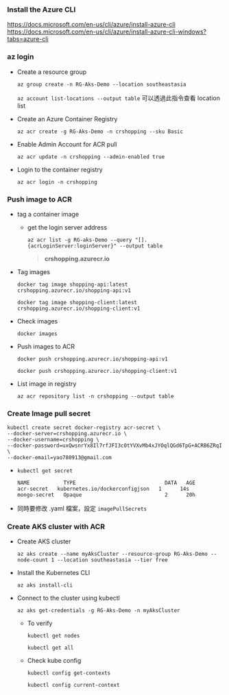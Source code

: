 ﻿### **Install the Azure CLI**

https://docs.microsoft.com/en-us/cli/azure/install-azure-cli
https://docs.microsoft.com/en-us/cli/azure/install-azure-cli-windows?tabs=azure-cli
### az login
- Create a resource group

  `az group create -n RG-Aks-Demo --location southeastasia`

  `az account list-locations --output table` 可以透過此指令查看 location list

- Create an Azure Container Registry

  `az acr create -g RG-Aks-Demo -n crshopping --sku Basic`

- Enable Admin Account for ACR pull

  `az acr update -n crshopping --admin-enabled true`

- Login to the container registry

  `az acr login -n crshopping`

### Push image to ACR
- tag a container image
    - get the login server address

      `az acr list -g RG-aks-Demo --query "[].{acrLoginServer:loginServer}" --output table`

      > **crshopping.azurecr.io**
- Tag images

  `docker tag image shopping-api:latest crshopping.azurecr.io/shopping-api:v1`

  `docker tag image shopping-client:latest crshopping.azurecr.io/shopping-client:v1`

- Check images

  `docker images`

- Push images to ACR

  `docker push crshopping.azurecr.io/shopping-api:v1`

  `docker push crshopping.azurecr.io/shopping-client:v1`

- List image in registry

  `az acr repository list -n crshopping --output table`

### Create Image pull secret
```
kubectl create secret docker-registry acr-secret \
--docker-server=crshopping.azurecr.io \
--docker-username=crshopping \
--docker-password=uxQwsnrYx8Il7rfJFI3c0tYVXvMb4xJYOqlQGd6TpG+ACRB6ZRqI \
--docker-email=yao780913@gmail.com
```
- `kubectl get secret`

    ```
    NAME           TYPE                             DATA   AGE
    acr-secret   kubernetes.io/dockerconfigjson   1      14s
    mongo-secret   Opaque                           2      20h
    ```

- 同時要修改 .yaml 檔案，設定 `imagePullSecrets`

### Create AKS cluster with ACR
- Create AKS cluster

    `az aks create --name myAksCluster --resource-group RG-Aks-Demo --node-count 1 --location southeastasia --tier free`

- Install the Kubernetes CLI

  `az aks install-cli`

- Connect to the cluster using kubectl

  `az aks get-credentials -g RG-Aks-Demo -n myAksCluster`
    - To verify

      `kubectl get nodes`

      `kubectl get all`

    - Check kube config

      `kubectl config get-contexts`

      `kubectl config current-context`
